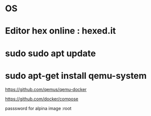 # OS
# Editor hex online : hexed.it

# sudo sudo apt update
# sudo apt-get install qemu-system

https://github.com/qemus/qemu-docker

https://github.com/docker/compose

passsword for alpina image :root
